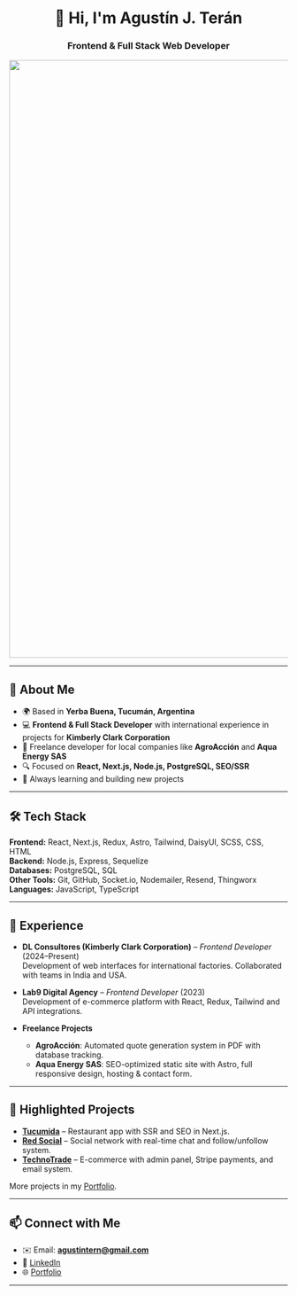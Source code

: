 <h1 align="center">👋 Hi, I'm Agustín J. Terán</h1>
<h3 align="center">Frontend & Full Stack Web Developer</h3>

<p align="center">
  <a href="https://portfolio-ten-olive-79.vercel.app/" target="_blank">
    <img width="1919" height="1079" alt="Portfolio" src="https://github.com/user-attachments/assets/1efaf7c7-d1ad-469c-8393-da512d4ef3ee" />
  </a>
</p>


---

## 🚀 About Me
- 🌍 Based in **Yerba Buena, Tucumán, Argentina**  
- 💻 **Frontend & Full Stack Developer** with international experience in projects for **Kimberly Clark Corporation**  
- 🤝 Freelance developer for local companies like **AgroAcción** and **Aqua Energy SAS**  
- 🔍 Focused on **React, Next.js, Node.js, PostgreSQL, SEO/SSR**  
- 🌱 Always learning and building new projects  

---

## 🛠️ Tech Stack
**Frontend:** React, Next.js, Redux, Astro, Tailwind, DaisyUI, SCSS, CSS, HTML  
**Backend:** Node.js, Express, Sequelize  
**Databases:** PostgreSQL, SQL  
**Other Tools:** Git, GitHub, Socket.io, Nodemailer, Resend, Thingworx  
**Languages:** JavaScript, TypeScript  

---

## 💼 Experience
- **DL Consultores (Kimberly Clark Corporation)** – *Frontend Developer* (2024–Present)  
  Development of web interfaces for international factories. Collaborated with teams in India and USA.  

- **Lab9 Digital Agency** – *Frontend Developer* (2023)  
  Development of e-commerce platform with React, Redux, Tailwind and API integrations.  

- **Freelance Projects**  
  - **AgroAcción**: Automated quote generation system in PDF with database tracking.  
  - **Aqua Energy SAS**: SEO-optimized static site with Astro, full responsive design, hosting & contact form.  

---

## 🌟 Highlighted Projects
- **[Tucumida](https://tucumida.com.ar/)** – Restaurant app with SSR and SEO in Next.js.  
- **[Red Social](https://instajram.pages.dev/#/)** – Social network with real-time chat and follow/unfollow system.  
- **[TechnoTrade](https://front-wheat-gamma.vercel.app/)** – E-commerce with admin panel, Stripe payments, and email system.  

More projects in my [Portfolio](https://portfolio-ten-olive-79.vercel.app/).

---

## 📫 Connect with Me
- ✉️ Email: **agustintern@gmail.com**  
- 🔗 [LinkedIn](https://www.linkedin.com/in/agust%C3%ADn-jos%C3%A9-ter%C3%A1n-41aa64244/)  
- 🌐 [Portfolio](https://portfolio-ten-olive-79.vercel.app/)  
---

